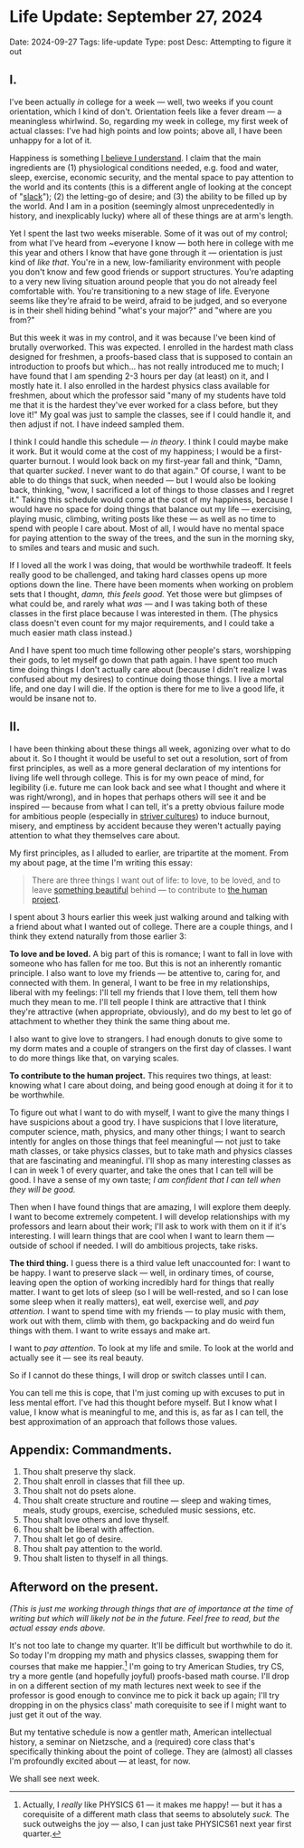 # Life Update: September 27, 2024
Date: 2024-09-27
Tags: life-update
Type: post
Desc: Attempting to figure it out

## I. 

I've been actually *in* college for a week — well, two weeks if you count orientation, which I kind of don't. Orientation feels like a fever dream — a meaningless whirlwind. So, regarding my week in college, my first week of actual classes: I've had high points and low points; above all, I have been unhappy for a lot of it.

Happiness is something [I believe I understand](how-to-be-happy). I claim that the main ingredients are (1) physiological conditions needed, e.g. food and water, sleep, exercise, economic security, and the mental space to pay attention to the world and its contents (this is a different angle of looking at the concept of "[slack](https://thezvi.substack.com/p/slack)"); (2) the letting-go of desire; and (3) the ability to be filled up by the world. And I am in a position (seemingly almost unprecedentedly in history, and inexplicably lucky) where all of these things are at arm's length.

Yet I spent the last two weeks miserable. Some of it was out of my control; from what I've heard from ~everyone I know — both here in college with me this year and others I know that have gone through it — orientation is just kind of *like that*. You're in a new, low-familiarity environment with people you don't know and few good friends or support structures. You're adapting to a very new living situation around people that you do not already feel comfortable with. You're transitioning to a new stage of life. Everyone seems like they're afraid to be weird, afraid to be judged, and so everyone is in their shell hiding behind "what's your major?" and "where are you from?"

But this week it was in my control, and it was because I've been kind of brutally overworked. This was expected. I enrolled in the hardest math class designed for freshmen, a proofs-based class that is supposed to contain an introduction to proofs but which… has not really introduced me to much; I have found that I am spending 2-3 hours per day (at least) on it, and I mostly hate it. I also enrolled in the hardest physics class available for freshmen, about which the professor said "many of my students have told me that it is the hardest they've ever worked for a class before, but they love it!" My goal was just to sample the classes, see if I could handle it, and then adjust if not. I have indeed sampled them.

I think I could handle this schedule — *in theory*. I think I could maybe make it work. But it would come at the cost of my happiness; I would be a first-quarter burnout. I would look back on my first-year fall and think, "Damn, that quarter *sucked*. I never want to do that again." Of course, I want to be able to do things that suck, when needed — but I would also be looking back, thinking, "wow, I sacrificed a lot of things to those classes and I regret it." Taking this schedule would come at the cost of my happiness, because I would have no space for doing things that balance out my life — exercising, playing music, climbing, writing posts like these — as well as no time to spend with people I care about. Most of all, I would have no mental space for paying attention to the sway of the trees, and the sun in the morning sky, to smiles and tears and music and such.

If I loved all the work I was doing, that would be worthwhile tradeoff. It feels really good to be challenged, and taking hard classes opens up more options down the line. There have been moments when working on problem sets that I thought, *damn, this feels good.* Yet those were but glimpses of what could be, and rarely what *was* — and I was taking both of these classes in the first place because I was interested in them. (The physics class doesn't even count for my major requirements, and I could take a much easier math class instead.) 

And I have spent too much time following other people's stars, worshipping their gods, to let myself go down that path again. I have spent too much time doing things I don't actually care about (because I didn't realize I was confused about my desires) to continue doing those things. I live a mortal life, and one day I will die. If the option is there for me to live a good life, it would be insane not to.

## II. 

I have been thinking about these things all week, agonizing over what to do about it. So I thought it would be useful to set out a resolution, sort of from first principles, as well as a more general declaration of my intentions for living life well through college. This is for my own peace of mind, for legibility (i.e. future me can look back and see what I thought and where it was right/wrong), and in hopes that perhaps others will see it and be inspired — because from what I can tell, it's a pretty obvious failure mode for ambitious people (especially in [striver cultures](/striving)) to induce burnout, misery, and emptiness by accident because they weren't actually paying attention to what they themselves care about.

My first principles, as I alluded to earlier, are tripartite at the moment. From my about page, at the time I'm writing this essay:

> There are three things I want out of life: to love, to be loved, and to leave [something beautiful](aesthetics) behind — to contribute to [the human project](the-human-project).

I spent about 3 hours earlier this week just walking around and talking with a friend about what I wanted out of college. There are a couple things, and I think they extend naturally from those earlier 3: 

**To love and be loved.** A big part of this is romance; I want to fall in love with someone who has fallen for me too. But this is not an inherently romantic principle. I also want to love my friends — be attentive to, caring for, and connected with them. In general, I want to be free in my relationships, liberal with my feelings: I'll tell my friends that I love them, tell them how much they mean to me. I'll tell people I think are attractive that I think they're attractive (when appropriate, obviously), and do my best to let go of attachment to whether they think the same thing about me. 

I also want to give love to strangers. I had enough donuts to give some to my dorm mates and a couple of strangers on the first day of classes. I want to do more things like that, on varying scales.

**To contribute to the human project.** This requires two things, at least: knowing what I care about doing, and being good enough at doing it for it to be worthwhile.

To figure out what I want to do with myself, I want to give the many things I have suspicions about a good try. I have suspicions that I love literature, computer science, math, physics, and many other things; I want to search intently for angles on those things that feel meaningful — not just to take math classes, or take physics classes, but to take math and physics classes that are fascinating and meaningful. I'll shop as many interesting classes as I can in week 1 of every quarter, and take the ones that I can tell will be good. I have a sense of my own taste; *I am confident that I can tell when they will be good.*

Then when I have found things that are amazing, I will explore them deeply. I want to become extremely competent. I will develop relationships with my professors and learn about their work; I'll ask to work with them on it if it's interesting. I will learn things that are cool when I want to learn them — outside of school if needed. I will do ambitious projects, take risks. 

**The third thing.** I guess there is a third value left unaccounted for: I want to be happy. I want to preserve slack — well, in ordinary times, of course, leaving open the option of working incredibly hard for things that really matter. I want to get lots of sleep (so I will be well-rested, and so I can lose some sleep when it really matters), eat well, exercise well, and *pay attention.* I want to spend time with my friends — to play music with them, work out with them, climb with them, go backpacking and do weird fun things with them. I want to write essays and make art. 

I want to *pay attention*. To look at my life and smile. To look at the world and actually see it — see its real beauty.

So if I cannot do these things, I will drop or switch classes until I can.

You can tell me this is cope, that I'm just coming up with excuses to put in less mental effort. I've had this thought before myself. But I know what I value, I know what is meaningful to me, and this is, as far as I can tell, the best approximation of an approach that follows those values. 

## Appendix: Commandments.

1. Thou shalt preserve thy slack.
2. Thou shalt enroll in classes that fill thee up. 
3. Thou shalt not do psets alone.
4. Thou shalt create structure and routine — sleep and waking times, meals, study groups, exercise, scheduled music sessions, etc.
5. Thou shalt love others and love thyself.
6. Thou shalt be liberal with affection.
7. Thou shalt let go of desire.
8. Thou shalt pay attention to the world.
9. Thou shalt listen to thyself in all things.

## Afterword on the present.

*‌(This is just me working through things that are of importance at the time of writing but which will likely not be in the future. Feel free to read, but the actual essay ends above.*

It's not too late to change my quarter. It'll be difficult but worthwhile to do it. So today I'm dropping my math and physics classes, swapping them for courses that make me happier.[^1] I'm going to try American Studies, try CS, try a more gentle (and hopefully joyful) proofs-based math course. I'll drop in on a different section of my math lectures next week to see if the professor is good enough to convince me to pick it back up again; I'll try dropping in on the physics class' math corequisite to see if I might want to just get it out of the way. 

But my tentative schedule is now a gentler math, American intellectual history, a seminar on Nietzsche, and a (required) core class that's specifically thinking about the point of college. They are (almost) all classes I'm profoundly excited about — at least, for now. 

We shall see next week.

[^1]:  Actually, I *really* like PHYSICS 61 — it makes me happy! — but it has a corequisite of a different math class that seems to absolutely *suck.* The suck outweighs the joy — also, I can just take PHYSICS61 next year first quarter.